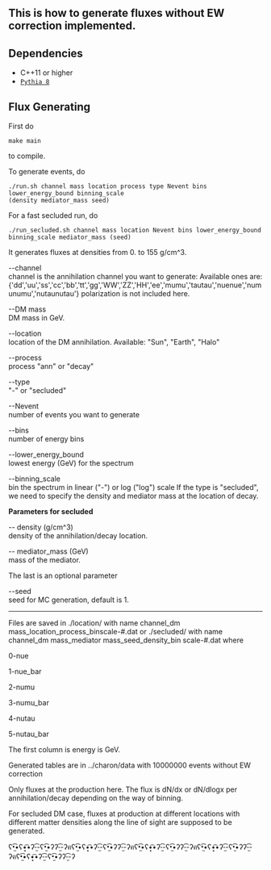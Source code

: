 This is how to generate fluxes without EW correction implemented.
-----------------------------------------------

## Dependencies
* C++11 or higher
* [`Pythia 8`](http://home.thep.lu.se/Pythia/)


## Flux Generating

First do
```
make main
```
to compile.

To generate events, do 
```
./run.sh channel mass location process type Nevent bins lower_energy_bound binning_scale
(density mediator_mass seed) 
```

For a fast secluded run, do
```
./run_secluded.sh channel mass location Nevent bins lower_energy_bound binning_scale mediator_mass (seed)
```
It generates fluxes at densities from 0. to 155 g/cm^3. 


--channel <br/>
channel is the annihilation channel you want to generate:
Available ones are:
{'dd','uu','ss','cc','bb','tt','gg','WW','ZZ','HH','ee','mumu','tautau','nuenue','numunumu','nutaunutau'}
polarization is not included here.

--DM mass <br/>
DM mass in GeV.


--location <br/>
location of the DM annihilation. Available: "Sun", "Earth", "Halo" 


--process  <br/>
process "ann" or "decay"


--type <br/>
"-" or "secluded"


--Nevent <br/>
number of events you want to generate


--bins <br/>
number of energy bins


--lower_energy_bound <br/>
lowest energy (GeV) for the spectrum


--binning_scale <br/>
bin the spectrum in linear ("-") or log ("log") scale 
If the type is "secluded", we need to specify the density and mediator mass at the location of decay.


**Parameters for secluded**


-- density (g/cm^3) <br/>
density of the annihilation/decay location. 


-- mediator_mass (GeV) <br/>
mass of the mediator.


The last is an optional parameter 

--seed <br/>
seed for MC generation, default is 1. 

------------------------------------------------
Files are saved in ./location/ with name channel_dm mass_location_process_binscale-#.dat or ./secluded/ with name channel_dm mass_mediator mass_seed_density_bin scale-#.dat where 

0-nue

1-nue_bar

2-numu

3-numu_bar

4-nutau

5-nutau_bar 

The first column is energy is GeV. 

Generated tables are in ../charon/data with 10000000 events without EW correction  

Only fluxes at the production here. The flux is dN/dx or dN/dlogx per annihilation/decay depending on the way of binning.

For secluded DM case, fluxes at production at different locations with different matter densities along the line of sight are supposed to be generated.


ʕ•̫͡•ʕ•͓͡•ʔ-̫͡-ʕ•̫͡•ʔʔ-̫͡-ʔฅʕ•̫͡•ʕ•͓͡•ʔ-̫͡-ʕ•̫͡•ʔʔ-̫͡-ʔฅʕ•̫͡•ʕ•͓͡•ʔ-̫͡-ʕ•̫͡•ʔʔ-̫͡-ʔฅʕ•̫͡•ʕ•͓͡•ʔ-̫͡-ʕ•̫͡•ʔʔ-̫͡-ʔฅʕ•̫͡•ʕ•͓͡•ʔ-̫͡-ʕ•̫͡•ʔʔ-̫͡-ʔ 
